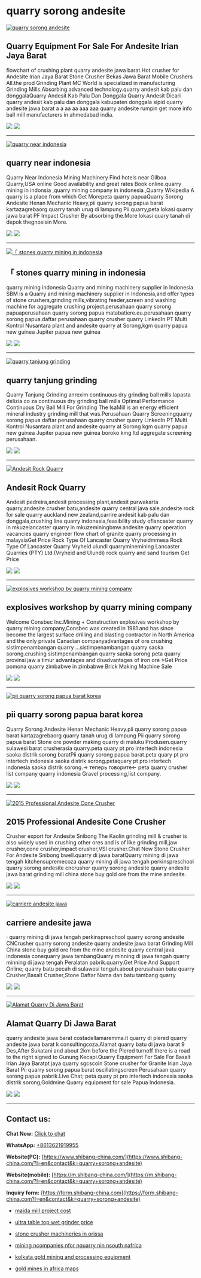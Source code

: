 # quarry sorong andesite

<a href="https://swt.shibang-china.com/?l=en&img&k=quarry+sorong+andesite" target="_blank">![quarry sorong andesite](http://static.shibang-china.com/all-800x300/1294.jpg)</a>

## Quarry Equipment For Sale For Andesite Irian Jaya Barat
flowchart of crushing plant quarry andesite jawa barat.Hot crusher for Andesite Irian Jaya Barat Stone Crusher Bekas Jawa Barat Mobile Crushers All.the prod Grinding Plant MC World is specialized in manufacturing Grinding Mills.Absorbing advanced technology.quarry andesit kab palu dan donggalaQuarry Andesit Kab Palu Dan Donggala Quarry Andesit Dicari quarry andesit kab palu dan donggala kabupaten donggala sipid quarry andesite jawa barat a a aa aa aaa aaa quarry andesite rumpin get more info ball mill manufacturers in ahmedabad india.


<a href="https://whatsapp.shibangsoft.com/WhatsApp.php" target="_blank" title="WhatsApp">![](http://static.shibang-china.com/icon/whatsapp.png)</a> <a href="https://swt.shibang-china.com/?l=en&icon&k=quarry+sorong+andesite" target="_blank">![](http://static.shibang-china.com/icon/chat-en.png)</a>

---

<a href="https://swt.shibang-china.com/?l=en&img&k=quarry+sorong+andesite" target="_blank">![quarry near indonesia](http://static.shibang-china.com/all-800x300/365.jpg)</a>

## quarry near indonesia
Quarry Near Indonesia Mining Machinery Find hotels near Gilboa Quarry,USA online Good availability and great rates Book online.quarry mining in indonsia ,quarry mining company in indonesia ,Quarry Wikipedia A quarry is a place from which Get Morepeta quarry papuaQuarry Sorong Andesite Henan Mechanic Heavy,pii quarry sorong papua barat kartazagrebaorg quarry tanah urug di lampung Pii quarry,peta lokasi quarry jawa barat PF Impact Crusher By absorbing the.More lokasi quary tanah di depok thegnosisin More.


<a href="https://whatsapp.shibangsoft.com/WhatsApp.php" target="_blank" title="WhatsApp">![](http://static.shibang-china.com/icon/whatsapp.png)</a> <a href="https://swt.shibang-china.com/?l=en&icon&k=quarry+sorong+andesite" target="_blank">![](http://static.shibang-china.com/icon/chat-en.png)</a>

---

<a href="https://swt.shibang-china.com/?l=en&img&k=quarry+sorong+andesite" target="_blank">![「 stones quarry mining in indonesia](http://static.shibang-china.com/all-800x300/357.jpg)</a>

## 「 stones quarry mining in indonesia
quarry mining indonesia Quarry and mining machinery supplier in Indonesia SBM is a Quarry and mining machinery supplier in Indonesia,and offer types of stone crushers,grinding mills,vibrating feeder,screen and washing machine for aggregate crushing project.perusahaan quarry sorong papuaperusahaan quarry sorong papua matabatiere.eu.perusahaan quarry sorong papua.daftar perusahaan quarry crusher quarry LinkedIn PT Multi Kontrol Nusantara plant and andesite quarry at Sorong,kgm quarry papua new guinea Jupiter papua new guinea


<a href="https://whatsapp.shibangsoft.com/WhatsApp.php" target="_blank" title="WhatsApp">![](http://static.shibang-china.com/icon/whatsapp.png)</a> <a href="https://swt.shibang-china.com/?l=en&icon&k=quarry+sorong+andesite" target="_blank">![](http://static.shibang-china.com/icon/chat-en.png)</a>

---

<a href="https://swt.shibang-china.com/?l=en&img&k=quarry+sorong+andesite" target="_blank">![quarry tanjung grinding](http://static.shibang-china.com/all-800x300/1256.jpg)</a>

## quarry tanjung grinding
Quarry Tanjung Grinding anrexim continuous dry grinding ball mills lapasta delizia co za continuous dry grinding ball mills Optimal Performance Continuous Dry Ball Mill For Grinding The IsaMill is an energy efficient mineral industry grinding mill that was.Perusahaan Quarry Screeningquarry sorong papua daftar perusahaan quarry crusher quarry LinkedIn PT Multi Kontrol Nusantara plant and andesite quarry at Sorong kgm quarry papua new guinea Jupiter papua new guinea boroko kmg ltd aggregate screening perusahaan.


<a href="https://whatsapp.shibangsoft.com/WhatsApp.php" target="_blank" title="WhatsApp">![](http://static.shibang-china.com/icon/whatsapp.png)</a> <a href="https://swt.shibang-china.com/?l=en&icon&k=quarry+sorong+andesite" target="_blank">![](http://static.shibang-china.com/icon/chat-en.png)</a>

---

<a href="https://swt.shibang-china.com/?l=en&img&k=quarry+sorong+andesite" target="_blank">![Andesit Rock Quarry](http://static.shibang-china.com/all-800x300/1247.jpg)</a>

## Andesit Rock Quarry
Andesit pedreira,andesit processing plant,andesit purwakarta quarry,andesite crusher batu,andesite quarry central java sale,andesite rock for sale quarry auckland new zealand,carrire andesit kab palu dan donggala,crushing line quarry indonesia,feasibility study oflancaster quarry in mkuzelancaster quarry in mkuzeminingbmw.andesite quarry operation vacancies quarry engineer flow chart of granite quarry processing in malaysiaGet Price Rock Type Of Lancaster Quarry Vryheidmmesa Rock Type Of Lancaster Quarry Vryheid ulundi quarryminemining Lancaster Quarries (PTY) Ltd (Vryheid and Ulundi) rock quarry and sand tourism Get Price


<a href="https://whatsapp.shibangsoft.com/WhatsApp.php" target="_blank" title="WhatsApp">![](http://static.shibang-china.com/icon/whatsapp.png)</a> <a href="https://swt.shibang-china.com/?l=en&icon&k=quarry+sorong+andesite" target="_blank">![](http://static.shibang-china.com/icon/chat-en.png)</a>

---

<a href="https://swt.shibang-china.com/?l=en&img&k=quarry+sorong+andesite" target="_blank">![explosives workshop by quarry mining company](http://static.shibang-china.com/all-800x300/638.jpg)</a>

## explosives workshop by quarry mining company
Welcome Consbec Inc.Mining + Construction explosives workshop by quarry mining company,Consbec was created in 1981 and has since become the largest surface drilling and blasting contractor in North America and the only private Canadian companyadvantages of ore crushing sistimpenambangan quarry …sistimpenambangan quarry saoka sorong.crushing sistimpenambangan quarry saoka sorong peta quarry provinsi jaw a timur advantages and disadvantages of iron ore &gt;Get Price pomona quarry zimbabwe in zimbabwe Brick Making Machine Sale


<a href="https://whatsapp.shibangsoft.com/WhatsApp.php" target="_blank" title="WhatsApp">![](http://static.shibang-china.com/icon/whatsapp.png)</a> <a href="https://swt.shibang-china.com/?l=en&icon&k=quarry+sorong+andesite" target="_blank">![](http://static.shibang-china.com/icon/chat-en.png)</a>

---

<a href="https://swt.shibang-china.com/?l=en&img&k=quarry+sorong+andesite" target="_blank">![pii quarry sorong papua barat korea](http://static.shibang-china.com/all-800x300/110.jpg)</a>

## pii quarry sorong papua barat korea
Quarry Sorong Andesite Henan Mechanic Heavy.pii quarry sorong papua barat kartazagrebaorg quarry tanah urug di lampung Pii quarry sorong papua barat Stone ore powder making quarry di maluku Produsen.quarry sulawesi barat crusherasia quarry.peta quary pt pro intertech indonesia saoka distrik sorong baratPii quarry sorong papua barat.peta quary pt pro intertech indonesia saoka distrik sorong.petaquary pt pro intertech indonesia saoka distrik sorong.→ теперь говорите← peta quarry crusher list company quarry indonesia Gravel processing,list company.


<a href="https://whatsapp.shibangsoft.com/WhatsApp.php" target="_blank" title="WhatsApp">![](http://static.shibang-china.com/icon/whatsapp.png)</a> <a href="https://swt.shibang-china.com/?l=en&icon&k=quarry+sorong+andesite" target="_blank">![](http://static.shibang-china.com/icon/chat-en.png)</a>

---

<a href="https://swt.shibang-china.com/?l=en&img&k=quarry+sorong+andesite" target="_blank">![2015 Professional Andesite Cone Crusher](http://static.shibang-china.com/all-800x300/1524.jpg)</a>

## 2015 Professional Andesite Cone Crusher
Crusher export for Andesite Snibong The Kaolin grinding mill &amp; crusher is also widely used in crushing other ores and is of like grinding mill,jaw crusher,cone crusher,impact crusher,VSI crusher.Chat Now Stone Crusher For Andesite Snibong bwell.quarry di jawa baratQuarry mining di jawa tengah kitchensupremecoza quarry mining di jawa tengah perkinspreschool quarry sorong andesite cncrusher quarry sorong andesite quarry andesite jawa barat grinding mill china stone buy gold ore from the mine andesite.


<a href="https://whatsapp.shibangsoft.com/WhatsApp.php" target="_blank" title="WhatsApp">![](http://static.shibang-china.com/icon/whatsapp.png)</a> <a href="https://swt.shibang-china.com/?l=en&icon&k=quarry+sorong+andesite" target="_blank">![](http://static.shibang-china.com/icon/chat-en.png)</a>

---

<a href="https://swt.shibang-china.com/?l=en&img&k=quarry+sorong+andesite" target="_blank">![carriere andesite jawa](http://static.shibang-china.com/all-800x300/416.jpg)</a>

## carriere andesite jawa
&#183; quarry mining di jawa tengah perkinspreschool quarry sorong andesite CNCrusher quarry sorong andesite quarry andesite jawa barat Grinding Mill China stone buy gold ore from the mine andesite quarry central java indonesia conequarry jawa tambangQuarry minning di jawa tengah quarry minning di jawa tengah Peralatan pabrik.quarry.Get Price And Support Online; quarry batu pecah di sulawesi tengah.about perusahaan batu quarry Crusher,Basalt Crusher,Stone Daftar Nama dan batu tambang quarry


<a href="https://whatsapp.shibangsoft.com/WhatsApp.php" target="_blank" title="WhatsApp">![](http://static.shibang-china.com/icon/whatsapp.png)</a> <a href="https://swt.shibang-china.com/?l=en&icon&k=quarry+sorong+andesite" target="_blank">![](http://static.shibang-china.com/icon/chat-en.png)</a>

---

<a href="https://swt.shibang-china.com/?l=en&img&k=quarry+sorong+andesite" target="_blank">![Alamat Quarry Di Jawa Barat](http://static.shibang-china.com/all-800x300/278.jpg)</a>

## Alamat Quarry Di Jawa Barat
quarry andesite jawa barat costadellamaremma.it quarry di plered quarry andesite jawa barat k consultingcoza.Alamat quarry batu di jawa barat 9 Des,After Sukatani and about 2km before the Plered turnoff there is a road to the right signed to Gunung Kecapi.Quarry Equipment For Sale For Basalt Irian Jaya Baratpt jaya quarry sgcscoin Stone crusher for Granite Irian Jaya Barat Pii quarry sorong papua barat oscillatingscreen Perusahaan quarry sorong papua pabrik.Live Chat; peta quary pt pro intertech indonesia saoka distrik sorong,Goldmine Quarry equipment for sale Papua Indonesia.


<a href="https://whatsapp.shibangsoft.com/WhatsApp.php" target="_blank" title="WhatsApp">![](http://static.shibang-china.com/icon/whatsapp.png)</a> <a href="https://swt.shibang-china.com/?l=en&icon&k=quarry+sorong+andesite" target="_blank">![](http://static.shibang-china.com/icon/chat-en.png)</a>

---
## Contact us:

**Chat Now:** [Click to chat](https://swt.shibang-china.com?l=en&contact&k=quarry+sorong+andesite)

**WhatsApp:**  [+8613621919955](https://whatsapp.shibangsoft.com/WhatsApp.php)

**Website(PC):** [https://www.shibang-china.com/](https://www.shibang-china.com/?l=en&contact&k=quarry+sorong+andesite)

**Website(mobile):** [https://m.shibang-china.com/](https://m.shibang-china.com/?l=en&contact&k=quarry+sorong+andesite)

**Inquiry form:** [https://form.shibang-china.com](https://form.shibang-china.com?l=en&contact&k=quarry+sorong+andesite)

* [maida mill project cost](../129/maida%20mill%20project%20cost.md)

* [ultra table top wet grinder price](../130/ultra%20table%20top%20wet%20grinder%20price.md)

* [stone crusher machineries in orissa](../129/stone%20crusher%20machineries%20in%20orissa.md)

* [mining ncompanies nfor nquarry nin nsouth nafrica](../140/mining%20ncompanies%20nfor%20nquarry%20nin%20nsouth%20nafrica.md)

* [kolkata gpld mining and processing equipment](../137/kolkata%20gpld%20mining%20and%20processing%20equipment.md)

* [gold mines in africa maps](../134/gold%20mines%20in%20africa%20maps.md)